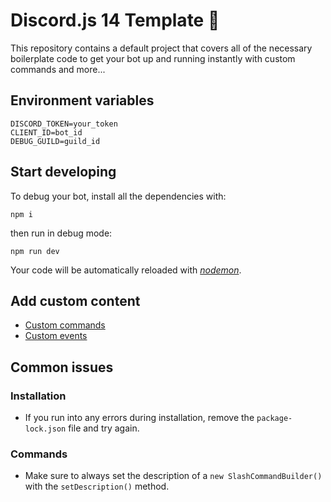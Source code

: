 # Discord.js 14 Template 🚀

This repository contains a default project that covers all of the necessary boilerplate code to get your bot up and running instantly with custom commands and more...

## Environment variables
```env
DISCORD_TOKEN=your_token
CLIENT_ID=bot_id
DEBUG_GUILD=guild_id
```

## Start developing
To debug your bot, install all the dependencies with:
```
npm i
```
then run in debug mode:
```
npm run dev
```
Your code will be automatically reloaded with [*nodemon*](https://www.npmjs.com/package/nodemon).

## Add custom content
- [Custom commands](https://github.com/kubgus/discord-js-14-template/blob/master/commands/README.md)
- [Custom events](https://github.com/kubgus/discord-js-14-template/blob/master/events/README.md)

## Common issues
### Installation
- If you run into any errors during installation, remove the `package-lock.json` file and try again.
### Commands
- Make sure to always set the description of a `new SlashCommandBuilder()` with the `setDescription()` method.
